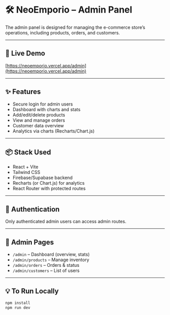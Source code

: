 
# 🛠️ NeoEmporio – Admin Panel

The admin panel is designed for managing the e-commerce store’s operations, including products, orders, and customers.

---

## 🔗 Live Demo

[https://neoemporio.vercel.app/admin](https://neoemporio.vercel.app/admin)

---

## ✨ Features

- Secure login for admin users
- Dashboard with charts and stats
- Add/edit/delete products
- View and manage orders
- Customer data overview
- Analytics via charts (Recharts/Chart.js)

---

## 📦 Stack Used

- React + Vite
- Tailwind CSS
- Firebase/Supabase backend
- Recharts (or Chart.js) for analytics
- React Router with protected routes

---

## 🔐 Authentication

Only authenticated admin users can access admin routes.

---

## 🧩 Admin Pages

- `/admin` – Dashboard (overview, stats)
- `/admin/products` – Manage inventory
- `/admin/orders` – Orders & status
- `/admin/customers` – List of users

---

## 💡 To Run Locally

```bash
npm install
npm run dev
